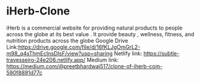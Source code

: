 # iHerb-Clone
iHerb is a commercial website for providing natural products to people across the globe at its best value . It provide beauty , wellness, fitness, and nutrition products across the globe
Google Drive Link:https://drive.google.com/file/d/16fKLJgOmGrL2-m98_q4sThmEcInsDIsF/view?usp=sharing
Netlify link: https://subtle-travesseiro-24e206.netlify.app/
Medium link:  https://medium.com/@preetbhardwaj517/clone-of-iherb-com-590f8891d77c
